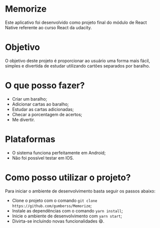 # Memorize
Este aplicativo foi desenvolvido como projeto final do módulo de React Native referente ao curso React da udacity.

# Objetivo
O objetivo deste projeto é proporcionar ao usuário uma forma mais fácil, simples e divertida de estudar utilizando cartões separados por baralho.

# O que posso fazer?
* Criar um baralho;
* Adicionar cartas ao baralho;
* Estudar as cartas adicionadas;
* Checar a porcentagem de acertos;
* Me divertir.

# Plataformas
* O sistema funciona perfeitamente em Android;
* Não foi possível testar em IOS.

# Como posso utilizar o projeto?

Para iniciar o ambiente de desenvolvimento basta seguir os passos abaixo:
* Clone o projeto com o comando `git clone https://github.com/gumberss/Memorize`;
* Instale as dependências com o comando `yarn install`;
* Inicie o ambiente de desenvolvimento com `yarn start`;
* Divirta-se incluindo novas funcionalidades 😄.
